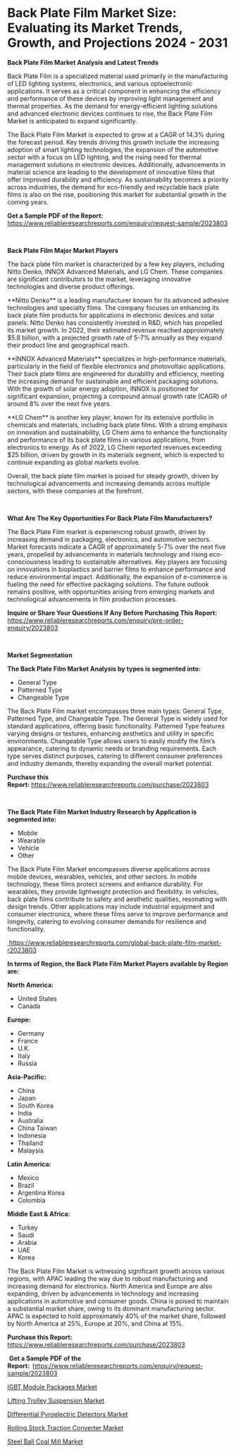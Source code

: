 <p><h1>Back Plate Film Market Size: Evaluating its Market Trends, Growth, and Projections 2024 - 2031</h1></p><p><strong>Back Plate Film Market Analysis and Latest Trends</strong></p>
<p><p>Back Plate Film is a specialized material used primarily in the manufacturing of LED lighting systems, electronics, and various optoelectronic applications. It serves as a critical component in enhancing the efficiency and performance of these devices by improving light management and thermal properties. As the demand for energy-efficient lighting solutions and advanced electronic devices continues to rise, the Back Plate Film Market is anticipated to expand significantly. </p><p>The Back Plate Film Market is expected to grow at a CAGR of 14.3% during the forecast period. Key trends driving this growth include the increasing adoption of smart lighting technologies, the expansion of the automotive sector with a focus on LED lighting, and the rising need for thermal management solutions in electronic devices. Additionally, advancements in material science are leading to the development of innovative films that offer improved durability and efficiency. As sustainability becomes a priority across industries, the demand for eco-friendly and recyclable back plate films is also on the rise, positioning this market for substantial growth in the coming years.</p></p>
<p><strong>Get a Sample PDF of the Report:&nbsp;</strong> <a href="https://www.reliableresearchreports.com/enquiry/request-sample/2023803?utm_campaign=9&utm_medium=2&utm_source=Github&utm_content=ia&utm_term=30102024&utm_id=back-plate-film">https://www.reliableresearchreports.com/enquiry/request-sample/2023803</a></p>
<p>&nbsp;</p>
<p><strong>Back Plate Film Major Market Players</strong></p>
<p><p>The back plate film market is characterized by a few key players, including Nitto Denko, INNOX Advanced Materials, and LG Chem. These companies are significant contributors to the market, leveraging innovative technologies and diverse product offerings.</p><p>**Nitto Denko** is a leading manufacturer known for its advanced adhesive technologies and specialty films. The company focuses on enhancing its back plate film products for applications in electronic devices and solar panels. Nitto Denko has consistently invested in R&D, which has propelled its market growth. In 2022, their estimated revenue reached approximately $5.8 billion, with a projected growth rate of 5-7% annually as they expand their product line and geographical reach.</p><p>**INNOX Advanced Materials** specializes in high-performance materials, particularly in the field of flexible electronics and photovoltaic applications. Their back plate films are engineered for durability and efficiency, meeting the increasing demand for sustainable and efficient packaging solutions. With the growth of solar energy adoption, INNOX is positioned for significant expansion, projecting a compound annual growth rate (CAGR) of around 8% over the next five years.</p><p>**LG Chem** is another key player, known for its extensive portfolio in chemicals and materials, including back plate films. With a strong emphasis on innovation and sustainability, LG Chem aims to enhance the functionality and performance of its back plate films in various applications, from electronics to energy. As of 2022, LG Chem reported revenues exceeding $25 billion, driven by growth in its materials segment, which is expected to continue expanding as global markets evolve.</p><p>Overall, the back plate film market is poised for steady growth, driven by technological advancements and increasing demands across multiple sectors, with these companies at the forefront.</p></p>
<p>&nbsp;</p>
<p><strong>What Are The Key Opportunities For Back Plate Film Manufacturers?</strong></p>
<p><p>The Back Plate Film market is experiencing robust growth, driven by increasing demand in packaging, electronics, and automotive sectors. Market forecasts indicate a CAGR of approximately 5-7% over the next five years, propelled by advancements in materials technology and rising eco-consciousness leading to sustainable alternatives. Key players are focusing on innovations in bioplastics and barrier films to enhance performance and reduce environmental impact. Additionally, the expansion of e-commerce is fueling the need for effective packaging solutions. The future outlook remains positive, with opportunities arising from emerging markets and technological advancements in film production processes.</p></p>
<p><strong>Inquire or Share Your Questions If Any Before Purchasing This Report:</strong> <a href="https://www.reliableresearchreports.com/enquiry/pre-order-enquiry/2023803?utm_campaign=9&utm_medium=2&utm_source=Github&utm_content=ia&utm_term=30102024&utm_id=back-plate-film">https://www.reliableresearchreports.com/enquiry/pre-order-enquiry/2023803</a></p>
<p>&nbsp;</p>
<p><strong>Market Segmentation</strong></p>
<p><strong>The Back Plate Film Market Analysis by types is segmented into:</strong></p>
<p><ul><li>General Type</li><li>Patterned Type</li><li>Changeable Type</li></ul></p>
<p><p>The Back Plate Film market encompasses three main types: General Type, Patterned Type, and Changeable Type. The General Type is widely used for standard applications, offering basic functionality. Patterned Type features varying designs or textures, enhancing aesthetics and utility in specific environments. Changeable Type allows users to easily modify the film’s appearance, catering to dynamic needs or branding requirements. Each type serves distinct purposes, catering to different consumer preferences and industry demands, thereby expanding the overall market potential.</p></p>
<p><strong>Purchase this Report:&nbsp;</strong><a href="https://www.reliableresearchreports.com/purchase/2023803?utm_campaign=9&utm_medium=2&utm_source=Github&utm_content=ia&utm_term=30102024&utm_id=back-plate-film">https://www.reliableresearchreports.com/purchase/2023803</a></p>
<p>&nbsp;</p>
<p><strong>The Back Plate Film Market Industry Research by Application is segmented into:</strong></p>
<p><ul><li>Mobile</li><li>Wearable</li><li>Vehicle</li><li>Other</li></ul></p>
<p><p>The Back Plate Film Market encompasses diverse applications across mobile devices, wearables, vehicles, and other sectors. In mobile technology, these films protect screens and enhance durability. For wearables, they provide lightweight protection and flexibility. In vehicles, back plate films contribute to safety and aesthetic qualities, resonating with design trends. Other applications may include industrial equipment and consumer electronics, where these films serve to improve performance and longevity, catering to evolving consumer demands for resilience and functionality.</p></p>
<p><a href="https://www.reliableresearchreports.com/global-back-plate-film-market-r2023803?utm_campaign=9&utm_medium=2&utm_source=Github&utm_content=ia&utm_term=30102024&utm_id=back-plate-film">&nbsp;https://www.reliableresearchreports.com/global-back-plate-film-market-r2023803</a></p>
<p><strong>In terms of Region, the Back Plate Film Market Players available by Region are:</strong></p>
<p>
    <p> <strong> North America: </strong>
        <ul>
            <li>United States</li>
            <li>Canada</li>
        </ul>
        </p> 
    <p> <strong> Europe: </strong>
        <ul>
            <li>Germany</li>
            <li>France</li>
            <li>U.K.</li>
            <li>Italy</li>
            <li>Russia</li>
        </ul>
        </p> 
    <p> <strong> Asia-Pacific: </strong>
        <ul>
            <li>China</li>
            <li>Japan</li>
            <li>South Korea</li>
            <li>India</li>
            <li>Australia</li>
            <li>China Taiwan</li>
            <li>Indonesia</li>
            <li>Thailand</li>
            <li>Malaysia</li>
        </ul>
        </p> 
    <p> <strong> Latin America: </strong>
        <ul>
            <li>Mexico</li>
            <li>Brazil</li>
            <li>Argentina Korea</li>
            <li>Colombia</li>
        </ul>
        </p> 
    <p> <strong> Middle East & Africa: </strong>
        <ul>
            <li>Turkey</li>
            <li>Saudi</li>
            <li>Arabia</li>
            <li>UAE</li>
            <li>Korea</li>
        </ul>
    </p>
    </p>
<p><p>The Back Plate Film Market is witnessing significant growth across various regions, with APAC leading the way due to robust manufacturing and increasing demand for electronics. North America and Europe are also expanding, driven by advancements in technology and increasing applications in automotive and consumer goods. China is poised to maintain a substantial market share, owing to its dominant manufacturing sector. APAC is expected to hold approximately 40% of the market share, followed by North America at 25%, Europe at 20%, and China at 15%.</p></p>
<p><strong>Purchase this Report: </strong><a href="https://www.reliableresearchreports.com/purchase/2023803?utm_campaign=9&utm_medium=2&utm_source=Github&utm_content=ia&utm_term=30102024&utm_id=back-plate-film">https://www.reliableresearchreports.com/purchase/2023803</a></p>
<p>&nbsp;<strong>Get a Sample PDF of the Report:&nbsp;&nbsp;</strong><a href="https://www.reliableresearchreports.com/enquiry/request-sample/2023803?utm_campaign=9&utm_medium=2&utm_source=Github&utm_content=ia&utm_term=30102024&utm_id=back-plate-film">https://www.reliableresearchreports.com/enquiry/request-sample/2023803</a></p>
<p><strong></strong></p>
<p><p><a href="https://github.com/WashimHussain441/Market-Research-Report-List-1/blob/main/igbt-module-packages-market.md?utm_campaign=9&utm_medium=2&utm_source=Github&utm_content=ia&utm_term=30102024&utm_id=back-plate-film">IGBT Module Packages Market</a></p><p><a href="https://issuu.com/reportprime-2/docs/lifting-trolley-suspension-market-s_4b6a7799712b6d?utm_campaign=9&utm_medium=2&utm_source=Github&utm_content=ia&utm_term=30102024&utm_id=back-plate-film">Lifting Trolley Suspension Market</a></p><p><a href="https://github.com/Annahawkins697/Market-Research-Report-List-1/blob/main/differential-pyroelectric-detectors-market.md?utm_campaign=9&utm_medium=2&utm_source=Github&utm_content=ia&utm_term=30102024&utm_id=back-plate-film">Differential Pyroelectric Detectors Market</a></p><p><a href="https://www.linkedin.com/pulse/rolling-stock-traction-converter-market-size-status-forecast-nfu3e?utm_campaign=9&utm_medium=2&utm_source=Github&utm_content=ia&utm_term=30102024&utm_id=back-plate-film">Rolling Stock Traction Converter Market</a></p><p><a href="https://www.linkedin.com/pulse/steel-ball-coal-mill-industry-sector-new-technologies-market-5vdcf?utm_campaign=9&utm_medium=2&utm_source=Github&utm_content=ia&utm_term=30102024&utm_id=back-plate-film">Steel Ball Coal Mill Market</a></p></p>